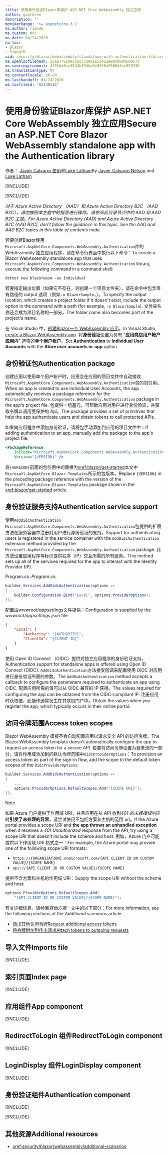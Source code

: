 ```yaml
---
title: 使用身份验证Blazor库保护 ASP.NET Core WebAssembly 独立应用
author: guardrex
description: ''
monikerRange: '>= aspnetcore-3.1'
ms.author: riande
ms.custom: mvc
ms.date: 04/24/2020
no-loc:
- Blazor
- SignalR
uid: security/blazor/webassembly/standalone-with-authentication-library
ms.openlocfilehash: 25aa7761b9c1acc72081653422e80cb004500573
ms.sourcegitcommit: 4f91da9ce4543b39dba5e8920a9500d3ce959746
ms.translationtype: MT
ms.contentlocale: zh-CN
ms.lasthandoff: 04/24/2020
ms.locfileid: "82138516"
---
```

# <a name="secure-an-aspnet-core-opno-locblazor-webassembly-standalone-app-with-the-authentication-library"></a><span data-ttu-id="d77be-102">使用身份验证Blazor库保护 ASP.NET Core WebAssembly 独立应用</span><span class="sxs-lookup"><span data-stu-id="d77be-102">Secure an ASP.NET Core Blazor WebAssembly standalone app with the Authentication library</span></span>

<span data-ttu-id="d77be-103">作者： [Javier Calvarro 使用](https://github.com/javiercn)和[Luke Latham](https://github.com/guardrex)</span><span class="sxs-lookup"><span data-stu-id="d77be-103">By [Javier Calvarro Nelson](https://github.com/javiercn) and [Luke Latham](https://github.com/guardrex)</span></span>

[!INCLUDE[](~/includes/blazorwasm-preview-notice.md)]

[!INCLUDE[](~/includes/blazorwasm-3.2-template-article-notice.md)]

<span data-ttu-id="d77be-104">*对于 Azure Active Directory （AAD）和 Azure Active Directory B2C （AAD B2C），请勿按照本主题中的指导进行操作。请参阅此目录节点中的 AAD 和 AAD B2C 主题。*</span><span class="sxs-lookup"><span data-stu-id="d77be-104">*For Azure Active Directory (AAD) and Azure Active Directory B2C (AAD B2C), don't follow the guidance in this topic. See the AAD and AAD B2C topics in this table of contents node.*</span></span>

<span data-ttu-id="d77be-105">若要创建Blazor使用`Microsoft.AspNetCore.Components.WebAssembly.Authentication`库的 WebAssembly 独立应用程序，请在命令行界面中执行以下命令：</span><span class="sxs-lookup"><span data-stu-id="d77be-105">To create a Blazor WebAssembly standalone app that uses `Microsoft.AspNetCore.Components.WebAssembly.Authentication` library, execute the following command in a command shell:</span></span>

```dotnetcli
dotnet new blazorwasm -au Individual
```

<span data-ttu-id="d77be-106">若要指定输出位置（如果它不存在，则创建一个项目文件夹），请在命令中包含带有路径的 output 选项（例如`-o BlazorSample`，）。</span><span class="sxs-lookup"><span data-stu-id="d77be-106">To specify the output location, which creates a project folder if it doesn't exist, include the output option in the command with a path (for example, `-o BlazorSample`).</span></span> <span data-ttu-id="d77be-107">文件夹名称还会成为项目名称的一部分。</span><span class="sxs-lookup"><span data-stu-id="d77be-107">The folder name also becomes part of the project's name.</span></span>

<span data-ttu-id="d77be-108">在 Visual Studio 中，[创建Blazor一个 WebAssembly 应用](xref:blazor/get-started)。</span><span class="sxs-lookup"><span data-stu-id="d77be-108">In Visual Studio, [create a Blazor WebAssembly app](xref:blazor/get-started).</span></span> <span data-ttu-id="d77be-109">将**身份验证**设置为具有 "**应用商店用户帐户应用内**" 选项的**单个用户帐户**。</span><span class="sxs-lookup"><span data-stu-id="d77be-109">Set **Authentication** to **Individual User Accounts** with the **Store user accounts in-app** option.</span></span>

## <a name="authentication-package"></a><span data-ttu-id="d77be-110">身份验证包</span><span class="sxs-lookup"><span data-stu-id="d77be-110">Authentication package</span></span>

<span data-ttu-id="d77be-111">创建应用以使用单个用户帐户时，应用会在应用的项目文件中自动接收`Microsoft.AspNetCore.Components.WebAssembly.Authentication`包的包引用。</span><span class="sxs-lookup"><span data-stu-id="d77be-111">When an app is created to use Individual User Accounts, the app automatically receives a package reference for the `Microsoft.AspNetCore.Components.WebAssembly.Authentication` package in the app's project file.</span></span> <span data-ttu-id="d77be-112">包提供一组基元，可帮助应用对用户进行身份验证，并获取令牌以调用受保护的 Api。</span><span class="sxs-lookup"><span data-stu-id="d77be-112">The package provides a set of primitives that help the app authenticate users and obtain tokens to call protected APIs.</span></span>

<span data-ttu-id="d77be-113">如果向应用程序中添加身份验证，请将包手动添加到应用的项目文件中：</span><span class="sxs-lookup"><span data-stu-id="d77be-113">If adding authentication to an app, manually add the package to the app's project file:</span></span>

```xml
<PackageReference 
    Include="Microsoft.AspNetCore.Components.WebAssembly.Authentication" 
    Version="{VERSION}" />
```

<span data-ttu-id="d77be-114">将`{VERSION}`前面的包引用中的替换为<xref:blazor/get-started>本文中`Microsoft.AspNetCore.Blazor.Templates`所示的包版本。</span><span class="sxs-lookup"><span data-stu-id="d77be-114">Replace `{VERSION}` in the preceding package reference with the version of the `Microsoft.AspNetCore.Blazor.Templates` package shown in the <xref:blazor/get-started> article.</span></span>

## <a name="authentication-service-support"></a><span data-ttu-id="d77be-115">身份验证服务支持</span><span class="sxs-lookup"><span data-stu-id="d77be-115">Authentication service support</span></span>

<span data-ttu-id="d77be-116">使用`AddOidcAuthentication` `Microsoft.AspNetCore.Components.WebAssembly.Authentication`包提供的扩展方法在服务容器中注册对用户进行身份验证的支持。</span><span class="sxs-lookup"><span data-stu-id="d77be-116">Support for authenticating users is registered in the service container with the `AddOidcAuthentication` extension method provided by the `Microsoft.AspNetCore.Components.WebAssembly.Authentication` package.</span></span> <span data-ttu-id="d77be-117">此方法设置应用程序与标识提供程序（IP）交互所需的所有服务。</span><span class="sxs-lookup"><span data-stu-id="d77be-117">This method sets up all of the services required for the app to interact with the Identity Provider (IP).</span></span>

<span data-ttu-id="d77be-118">Program.cs  :</span><span class="sxs-lookup"><span data-stu-id="d77be-118">*Program.cs*:</span></span>

```csharp
builder.Services.AddOidcAuthentication(options =>
{
    builder.Configuration.Bind("Local", options.ProviderOptions);
});
```

<span data-ttu-id="d77be-119">配置由*wwwroot/appsettings*文件提供：</span><span class="sxs-lookup"><span data-stu-id="d77be-119">Configuration is supplied by the *wwwroot/appsettings.json* file:</span></span>

```json
{
    "Local": {
        "Authority": "{AUTHORITY}",
        "ClientId": "{CLIENT ID}"
    }
}
```

<span data-ttu-id="d77be-120">使用 Open ID Connect （OIDC）提供对独立应用程序的身份验证支持。</span><span class="sxs-lookup"><span data-stu-id="d77be-120">Authentication support for standalone apps is offered using Open ID Connect (OIDC).</span></span> <span data-ttu-id="d77be-121">`AddOidcAuthentication`方法接受回调来配置使用 OIDC 对应用进行身份验证所需的参数。</span><span class="sxs-lookup"><span data-stu-id="d77be-121">The `AddOidcAuthentication` method accepts a callback to configure the parameters required to authenticate an app using OIDC.</span></span> <span data-ttu-id="d77be-122">配置应用所需的值可以从 OIDC 兼容的 IP 获得。</span><span class="sxs-lookup"><span data-stu-id="d77be-122">The values required for configuring the app can be obtained from the OIDC-compliant IP.</span></span> <span data-ttu-id="d77be-123">注册应用时获取值，此操作通常发生在其联机门户中。</span><span class="sxs-lookup"><span data-stu-id="d77be-123">Obtain the values when you register the app, which typically occurs in their online portal.</span></span>

## <a name="access-token-scopes"></a><span data-ttu-id="d77be-124">访问令牌范围</span><span class="sxs-lookup"><span data-stu-id="d77be-124">Access token scopes</span></span>

<span data-ttu-id="d77be-125">Blazor WebAssembly 模板不会自动配置应用以请求安全 API 的访问令牌。</span><span class="sxs-lookup"><span data-stu-id="d77be-125">The Blazor WebAssembly template doesn't automatically configure the app to request an access token for a secure API.</span></span> <span data-ttu-id="d77be-126">若要将访问令牌设置为登录流的一部分，请将作用域添加到的默认令牌范围中`OidcProviderOptions`：</span><span class="sxs-lookup"><span data-stu-id="d77be-126">To provision an access token as part of the sign-in flow, add the scope to the default token scopes of the `OidcProviderOptions`:</span></span>

```csharp
builder.Services.AddOidcAuthentication(options =>
{
    ...
    options.ProviderOptions.DefaultScopes.Add("{SCOPE URI}");
});
```

> [!NOTE]
> <span data-ttu-id="d77be-127">如果 Azure 门户提供了作用域 URI，并且应用在从 API 收到*401 的未经授权*响应时**引发了未处理的异常**，请尝试使用不包括方案和主机的范围 uri。</span><span class="sxs-lookup"><span data-stu-id="d77be-127">If the Azure portal provides a scope URI and **the app throws an unhandled exception** when it receives a *401 Unauthorized* response from the API, try using a scope URI that doesn't include the scheme and host.</span></span> <span data-ttu-id="d77be-128">例如，Azure 门户可能提供以下作用域 URI 格式之一：</span><span class="sxs-lookup"><span data-stu-id="d77be-128">For example, the Azure portal may provide one of the following scope URI formats:</span></span>
>
> * `https://{ORGANIZATION}.onmicrosoft.com/{API CLIENT ID OR CUSTOM VALUE}/{SCOPE NAME}`
> * `api://{API CLIENT ID OR CUSTOM VALUE}/{SCOPE NAME}`
>
> <span data-ttu-id="d77be-129">提供不含方案和主机的作用域 URI：</span><span class="sxs-lookup"><span data-stu-id="d77be-129">Supply the scope URI without the scheme and host:</span></span>
>
> ```csharp
> options.ProviderOptions.DefaultScopes.Add(
>     "{API CLIENT ID OR CUSTOM VALUE}/{SCOPE NAME}");
> ```

<span data-ttu-id="d77be-130">有关详细信息，请参阅*其他方案*一文中的以下部分：</span><span class="sxs-lookup"><span data-stu-id="d77be-130">For more information, see the following sections of the *Additional scenarios* article:</span></span>

* [<span data-ttu-id="d77be-131">请求其他访问令牌</span><span class="sxs-lookup"><span data-stu-id="d77be-131">Request additional access tokens</span></span>](xref:security/blazor/webassembly/additional-scenarios#request-additional-access-tokens)
* [<span data-ttu-id="d77be-132">将令牌附加到传出请求</span><span class="sxs-lookup"><span data-stu-id="d77be-132">Attach tokens to outgoing requests</span></span>](xref:security/blazor/webassembly/additional-scenarios#attach-tokens-to-outgoing-requests)

## <a name="imports-file"></a><span data-ttu-id="d77be-133">导入文件</span><span class="sxs-lookup"><span data-stu-id="d77be-133">Imports file</span></span>

[!INCLUDE[](~/includes/blazor-security/imports-file-standalone.md)]

## <a name="index-page"></a><span data-ttu-id="d77be-134">索引页面</span><span class="sxs-lookup"><span data-stu-id="d77be-134">Index page</span></span>

[!INCLUDE[](~/includes/blazor-security/index-page-authentication.md)]

## <a name="app-component"></a><span data-ttu-id="d77be-135">应用组件</span><span class="sxs-lookup"><span data-stu-id="d77be-135">App component</span></span>

[!INCLUDE[](~/includes/blazor-security/app-component.md)]

## <a name="redirecttologin-component"></a><span data-ttu-id="d77be-136">RedirectToLogin 组件</span><span class="sxs-lookup"><span data-stu-id="d77be-136">RedirectToLogin component</span></span>

[!INCLUDE[](~/includes/blazor-security/redirecttologin-component.md)]

## <a name="logindisplay-component"></a><span data-ttu-id="d77be-137">LoginDisplay 组件</span><span class="sxs-lookup"><span data-stu-id="d77be-137">LoginDisplay component</span></span>

[!INCLUDE[](~/includes/blazor-security/logindisplay-component.md)]

## <a name="authentication-component"></a><span data-ttu-id="d77be-138">身份验证组件</span><span class="sxs-lookup"><span data-stu-id="d77be-138">Authentication component</span></span>

[!INCLUDE[](~/includes/blazor-security/authentication-component.md)]

[!INCLUDE[](~/includes/blazor-security/troubleshoot.md)]

## <a name="additional-resources"></a><span data-ttu-id="d77be-139">其他资源</span><span class="sxs-lookup"><span data-stu-id="d77be-139">Additional resources</span></span>

* <xref:security/blazor/webassembly/additional-scenarios>
